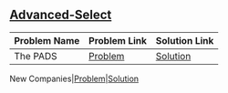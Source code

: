 ## [Advanced-Select](https://www.hackerrank.com/domains/sql/advanced-select)

Problem Name|Problem Link|Solution Link
---|---|---
The PADS|[Problem](https://www.hackerrank.com/challenges/the-pads/problem)|[Solution](/the-pads.sql)

New Companies|[Problem](https://www.hackerrank.com/challenges/the-company/problem)|[Solution](https://github.com/ank47197/Hackerrank/blob/master/SQL/Advanced-Select/New_Companies.sql)
